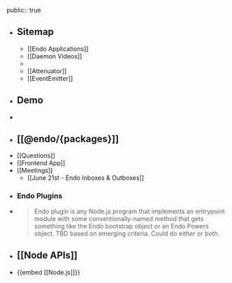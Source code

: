 public:: true

- ## Sitemap
	- [[Endo Applications]]
	- [[Daemon Videos]]
	-
	- [[Attenuator]]
	- [[EventEmitter]]
- ## Demo
-
- ## [[@endo/{packages}]]
- [[Questions]]
- [[Frontend App]]
- [[Meetings]]
	- [[June 21st - Endo Inboxes & Outboxes]]
- ### Endo Plugins
- > Endo plugin is any Node.js program that implements an entrypoint module with some conventionally-named method that gets something like the Endo bootstrap object or an Endo Powers object. TBD based on emerging criteria. Could do either or both.
- ## [[Node APIs]]
- {{embed [[Node.js]]}}